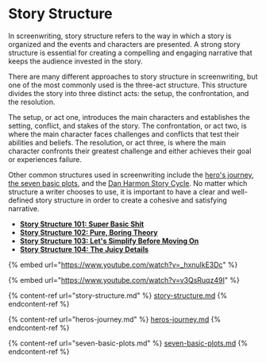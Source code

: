 # Story Structure

In screenwriting, story structure refers to the way in which a story is organized and the events and characters are presented. A strong story structure is essential for creating a compelling and engaging narrative that keeps the audience invested in the story.

There are many different approaches to story structure in screenwriting, but one of the most commonly used is the three-act structure. This structure divides the story into three distinct acts: the setup, the confrontation, and the resolution.

The setup, or act one, introduces the main characters and establishes the setting, conflict, and stakes of the story. The confrontation, or act two, is where the main character faces challenges and conflicts that test their abilities and beliefs. The resolution, or act three, is where the main character confronts their greatest challenge and either achieves their goal or experiences failure.

Other common structures used in screenwriting include the [hero's journey](heros-journey.md), [the seven basic plots](seven-basic-plots.md), and the [Dan Harmon Story Cycle](story-structure.md). No matter which structure a writer chooses to use, it is important to have a clear and well-defined story structure in order to create a cohesive and satisfying narrative.

* [**Story Structure 101: Super Basic Shit**](https://channel101.fandom.com/wiki/Story\_Structure\_101:\_Super\_Basic\_Shit)
* [**Story Structure 102: Pure, Boring Theory**](https://channel101.fandom.com/wiki/Story\_Structure\_102:\_Pure,\_Boring\_Theory)
* [**Story Structure 103: Let's Simplify Before Moving On**](https://channel101.fandom.com/wiki/Story\_Structure\_103:\_Let's\_Simplify\_Before\_Moving\_On)
* [ **Story Structure 104: The Juicy Details**](https://channel101.fandom.com/wiki/Story\_Structure\_104:\_The\_Juicy\_Details)

{% embed url="https://www.youtube.com/watch?v=_hxnulkE3Dc" %}

{% embed url="https://www.youtube.com/watch?v=v3QsRuqz49I" %}

{% content-ref url="story-structure.md" %}
[story-structure.md](story-structure.md)
{% endcontent-ref %}

{% content-ref url="heros-journey.md" %}
[heros-journey.md](heros-journey.md)
{% endcontent-ref %}

{% content-ref url="seven-basic-plots.md" %}
[seven-basic-plots.md](seven-basic-plots.md)
{% endcontent-ref %}
